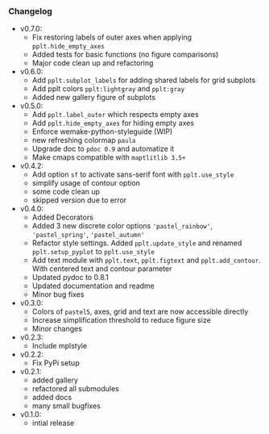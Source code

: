 ### Changelog
- v0.7.0:
    - Fix restoring labels of outer axes when applying `pplt.hide_empty_axes`
    - Added tests for basic functions (no figure comparisons)
    - Major code clean up and refactoring
- v0.6.0:
    - Add `pplt.subplot_labels` for adding shared labels for grid subplots
    - Add pplt colors `pplt:lightgray` and `pplt:gray`
    - Added new gallery figure of subplots
- v0.5.0:
    - Add `pplt.label_outer` which respects empty axes
    - Add `pplt.hide_empty_axes` for hiding empty axes
    - Enforce wemake-python-styleguide (WIP)
    - new refreshing colormap `paula`
    - Upgrade doc to `pdoc 0.9` and automatize it
    - Make cmaps compatible with `maptlitlib 3.5+`
- v0.4.2:
    - Add option `sf` to activate sans-serif font with `pplt.use_style`
    - simplify usage of contour option
    - some code clean up
    - skipped version due to error
- v0.4.0:
    - Added Decorators
    - Added 3 new discrete color options `'pastel_rainbow'`, `'pastel_spring'`, `'pastel_autumn'`
    - Refactor style settings. Added `pplt.update_style` and renamed `pplt.setup_pyplot` to `pplt.use_style`
    - Add text module with `pplt.text`, `pplt.figtext` and `pplt.add_contour`. With centered text and contour parameter
    - Updated pydoc to 0.8.1
    - Updated documentation and readme
    - Minor bug fixes
- v0.3.0:
    - Colors of `pastel5`, axes, grid and text are now accessible directly
    - Increase simplification threshold to reduce figure size
    - Minor changes
- v0.2.3:
    - Include mplstyle
- v0.2.2:
    - Fix PyPi setup
- v0.2.1:
    - added gallery
    - refactored all submodules
    - added docs
    - many small bugfixes
- v0.1.0:
    - intial release
